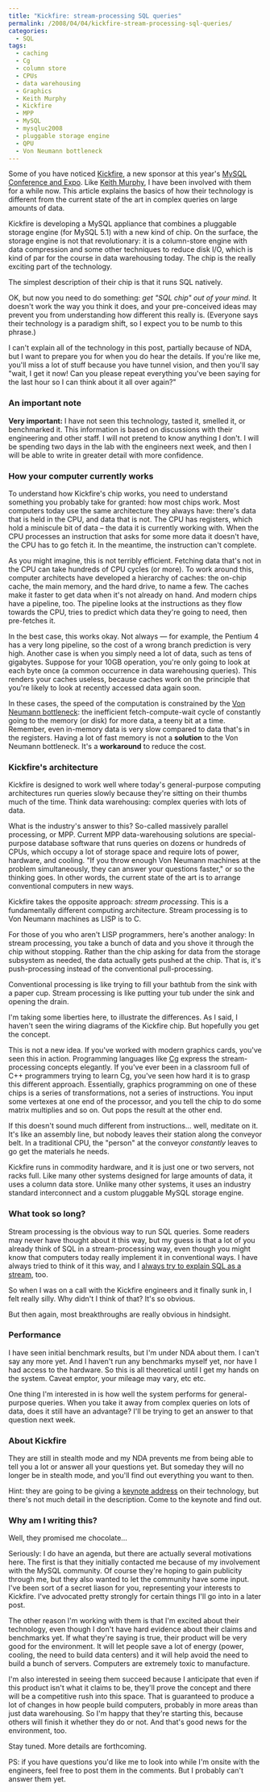 ```yaml
---
title: "Kickfire: stream-processing SQL queries"
permalink: /2008/04/04/kickfire-stream-processing-sql-queries/
categories:
  - SQL
tags:
  - caching
  - Cg
  - column store
  - CPUs
  - data warehousing
  - Graphics
  - Keith Murphy
  - Kickfire
  - MPP
  - MySQL
  - mysqluc2008
  - pluggable storage engine
  - QPU
  - Von Neumann bottleneck
---
```

Some of you have noticed [Kickfire][1], a new sponsor at this year's [MySQL Conference and Expo][2]. Like [Keith Murphy][3], I have been involved with them for a while now. This article explains the basics of how their technology is different from the current state of the art in complex queries on large amounts of data.

Kickfire is developing a MySQL appliance that combines a pluggable storage engine (for MySQL 5.1) with a new kind of chip. On the surface, the storage engine is not that revolutionary: it is a column-store engine with data compression and some other techniques to reduce disk I/O, which is kind of par for the course in data warehousing today. The chip is the really exciting part of the technology.

The simplest description of their chip is that it runs SQL natively.

OK, but now you need to do something: *get "SQL chip" out of your mind*. It doesn't work the way you think it does, and your pre-conceived ideas may prevent you from understanding how different this really is. (Everyone says their technology is a paradigm shift, so I expect you to be numb to this phrase.)

I can't explain all of the technology in this post, partially because of NDA, but I want to prepare you for when you do hear the details. If you're like me, you'll miss a lot of stuff because you have tunnel vision, and then you'll say "wait, I get it now! Can you please repeat everything you've been saying for the last hour so I can think about it all over again?"

### An important note

**Very important:** I have not seen this technology, tasted it, smelled it, or benchmarked it. This information is based on discussions with their engineering and other staff. I will not pretend to know anything I don't. I will be spending two days in the lab with the engineers next week, and then I will be able to write in greater detail with more confidence.

### How your computer currently works

To understand how Kickfire's chip works, you need to understand something you probably take for granted: how most chips work. Most computers today use the same architecture they always have: there's data that is held in the CPU, and data that is not. The CPU has registers, which hold a miniscule bit of data &#8211; the data it is currently working with. When the CPU processes an instruction that asks for some more data it doesn't have, the CPU has to go fetch it. In the meantime, the instruction can't complete.

As you might imagine, this is not terribly efficient. Fetching data that's not in the CPU can take hundreds of CPU cycles (or more). To work around this, computer architects have developed a hierarchy of caches: the on-chip cache, the main memory, and the hard drive, to name a few. The caches make it faster to get data when it's not already on hand. And modern chips have a pipeline, too. The pipeline looks at the instructions as they flow towards the CPU, tries to predict which data they're going to need, then pre-fetches it.

In the best case, this works okay. Not always &#8212; for example, the Pentium 4 has a very long pipeline, so the cost of a wrong branch prediction is very high. Another case is when you simply need a lot of data, such as tens of gigabytes. Suppose for your 10GB operation, you're only going to look at each byte once (a common occurrence in data warehousing queries). This renders your caches useless, because caches work on the principle that you're likely to look at recently accessed data again soon.

In these cases, the speed of the computation is constrained by the <a href="http://en.wikipedia.org/wiki/Von\_Neumann\_architecture">Von Neumann bottleneck</a>: the inefficient fetch-compute-wait cycle of constantly going to the memory (or disk) for more data, a teeny bit at a time. Remember, even in-memory data is very slow compared to data that's in the registers. Having a lot of fast memory is not a **solution** to the Von Neumann bottleneck. It's a **workaround** to reduce the cost.

### Kickfire's architecture

Kickfire is designed to work well where today's general-purpose computing architectures run queries slowly because they're sitting on their thumbs much of the time. Think data warehousing: complex queries with lots of data.

What is the industry's answer to this? So-called massively parallel processing, or MPP. Current MPP data-warehousing solutions are special-purpose database software that runs queries on dozens or hundreds of CPUs, which occupy a lot of storage space and require lots of power, hardware, and cooling. "If you throw enough Von Neumann machines at the problem simultaneously, they can answer your questions faster," or so the thinking goes. In other words, the current state of the art is to arrange conventional computers in new ways.

Kickfire takes the opposite approach: *stream processing*. This is a fundamentally different computing architecture. Stream processing is to Von Neumann machines as LISP is to C.

For those of you who aren't LISP programmers, here's another analogy: In stream processing, you take a bunch of data and you shove it through the chip without stopping. Rather than the chip asking for data from the storage subsystem as needed, the data actually gets pushed at the chip. That is, it's push-processing instead of the conventional pull-processing.

Conventional processing is like trying to fill your bathtub from the sink with a paper cup. Stream processing is like putting your tub under the sink and opening the drain.

I'm taking some liberties here, to illustrate the differences. As I said, I haven't seen the wiring diagrams of the Kickfire chip. But hopefully you get the concept.

This is not a new idea. If you've worked with modern graphics cards, you've seen this in action. Programming languages like <a href="http://en.wikipedia.org/wiki/Cg\_%28programming\_language%29">Cg</a> express the stream-processing concepts elegantly. If you've ever been in a classroom full of C++ programmers trying to learn Cg, you've seen how hard it is to grasp this different approach. Essentially, graphics programming on one of these chips is a series of transformations, not a series of instructions. You input some vertexes at one end of the processor, and you tell the chip to do some matrix multiplies and so on. Out pops the result at the other end.

If this doesn't sound much different from instructions&#8230; well, meditate on it. It's like an assembly line, but nobody leaves their station along the conveyor belt. In a traditional CPU, the "person" at the conveyor *constantly* leaves to go get the materials he needs.

Kickfire runs in commodity hardware, and it is just one or two servers, not racks full. Like many other systems designed for large amounts of data, it uses a column data store. Unlike many other systems, it uses an industry standard interconnect and a custom pluggable MySQL storage engine.

### What took so long?

Stream processing is the obvious way to run SQL queries. Some readers may never have thought about it this way, but my guess is that a lot of you already think of SQL in a stream-processing way, even though you might know that computers today really implement it in conventional ways. I have always tried to think of it this way, and I <a href="http://www.xaprb.com/blog/2005/10/03/understanding-sql-joins/">always try to explain SQL as a stream</a>, too.

So when I was on a call with the Kickfire engineers and it finally sunk in, I felt really silly. Why didn't I think of that? It's so obvious.

But then again, most breakthroughs are really obvious in hindsight.

### Performance

I have seen initial benchmark results, but I'm under NDA about them. I can't say any more yet. And I haven't run any benchmarks myself yet, nor have I had access to the hardware. So this is all theoretical until I get my hands on the system. Caveat emptor, your mileage may vary, etc etc.

One thing I'm interested in is how well the system performs for general-purpose queries. When you take it away from complex queries on lots of data, does it still have an advantage? I'll be trying to get an answer to that question next week.

### About Kickfire

They are still in stealth mode and my NDA prevents me from being able to tell you a lot or answer all your questions yet. But someday they will no longer be in stealth mode, and you'll find out everything you want to then.

Hint: they are going to be giving a <a href="http://en.oreilly.com/mysql2008/public/schedule/detail/3286">keynote address</a> on their technology, but there's not much detail in the description. Come to the keynote and find out.

### Why am I writing this?

Well, they promised me chocolate&#8230;

Seriously: I do have an agenda, but there are actually several motivations here. The first is that they initially contacted me because of my involvement with the MySQL community. Of course they're hoping to gain publicity through me, but they also wanted to let the community have some input. I've been sort of a secret liason for you, representing your interests to Kickfire. I've advocated pretty strongly for certain things I'll go into in a later post.

The other reason I'm working with them is that I'm excited about their technology, even though I don't have hard evidence about their claims and benchmarks yet. If what they're saying is true, their product will be very good for the environment. It will let people save a lot of energy (power, cooling, the need to build data centers) and it will help avoid the need to build a bunch of servers. Computers are extremely toxic to manufacture.

I'm also interested in seeing them succeed because I anticipate that even if this product isn't what it claims to be, they'll prove the concept and there will be a competitive rush into this space. That is guaranteed to produce a lot of changes in how people build computers, probably in more areas than just data warehousing. So I'm happy that they're starting this, because others will finish it whether they do or not. And that's good news for the environment, too.

Stay tuned. More details are forthcoming.

PS: if you have questions you'd like me to look into while I'm onsite with the engineers, feel free to post them in the comments. But I probably can't answer them yet.

 [1]: http://www.kickfire.com/
 [2]: http://www.mysqlconf.com/
 [3]: http://www.paragon-cs.com/wordpress/?p=132
